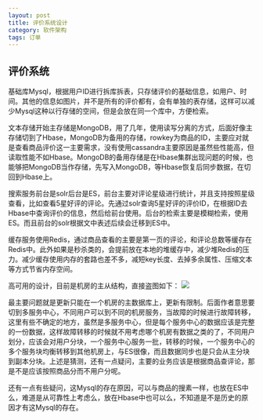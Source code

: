 ```yaml
---
layout: post
title: 评价系统设计
category: 软件架构
tags: 订单
---
```


## 评价系统 ##

基础库Mysql，根据用户ID进行拆库拆表，只存储评价的基础信息，如用户、时间。其他的信息如图片，并不是所有的评价都有，会有单独的表存储，这样可以减少Mysql这种以行存储的空间，但是会放在同一个库中，方便检索。

文本存储开始主存储是MongoDB，用了几年，使用读写分离的方式，后面好像主存储切到了Hbase，MongoDB为备用的存储，rowkey为商品的ID，主要应对就是查看商品评价这一主要需求，没有使用cassandra主要原因是虽然些性能高，但读取性能不如Hbase。MongoDB的备用存储是在Hbase集群出现问题的时候，也能够把MongoDB当作存储，先写入MongoDB，等Hbase恢复后同步数据，在切回到Hbase上。

搜索服务前台是solr后台是ES，前台主要对评论星级进行统计，并且支持按照星级查看，比如查看5星好评的评论。先通过solr查询5星好评的评价ID，在根据ID去Hbase中查询评价的信息，然后给前台使用。后台的检索主要是模糊检索，使用ES。而且前台的solr根据文中表述后续会迁移到ES中。

缓存服务使用Redis，通过商品查看的主要是第一页的评论，和评论总数等缓存在Redis中。此外如果是秒杀类的，会提前放在本地的堆缓存中，减少堆Redis的压力。减少缓存使用内存的套路也差不多，减短key长度、去掉多余属性、压缩文本等方式节省内存空间。

高可用的设计，目前是机房的主从结构，直接盗图如下：
<img src="http://mmbiz.qpic.cn/mmbiz/G38RbhwficleicaLpajR8pibXM3ZdjjthLbeM5spP3Y2pcKw4YUNib3CoD0xl5oPTSYq9FDI8M3Y4v2ENax7fyOmQA/640?wx_fmt=jpeg&tp=webp&wxfrom=5&wx_lazy=1" />

最主要问题就是更新只能在一个机房的主数据库上，更新有限制。后面作者意思要切到多服务中心，不同用户可以到不同的机房服务，当故障的时候进行故障转移，这里有些不确定的地方，虽然是多服务中心，但是每个服务中心的数据应该是完整的一份数据，这样故障转移的时候就不用考虑哪个机房有数据之类的了，不同用户划分，应该会对用户分块，一个服务中心服务一批，转移的时候，一个服务中心的多个服务块均衡转移到其他机房上，与ES很像，而且数据同步也是只会从主分块到副本分块。上述是猜测，还有一点疑问，主要的业务应该是根据商品查评论，那是不是应该按照商品分而不用户分呢。

还有一点有些疑问，这Mysql的存在原因，可以与商品的搜素一样，也放在ES中么，难道是从可靠性上考虑么，放在Hbase中也可以么，不知道是不是历史的原因才有这Mysql的存在。
